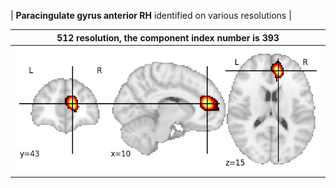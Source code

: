


| **Paracingulate gyrus anterior RH** identified on various resolutions |

| 512 resolution, the component index number is 393|  
|:---:|  
| ![Component 512](../512/final/393.jpg "From component 512: Paracingulate gyrus anterior RH") |